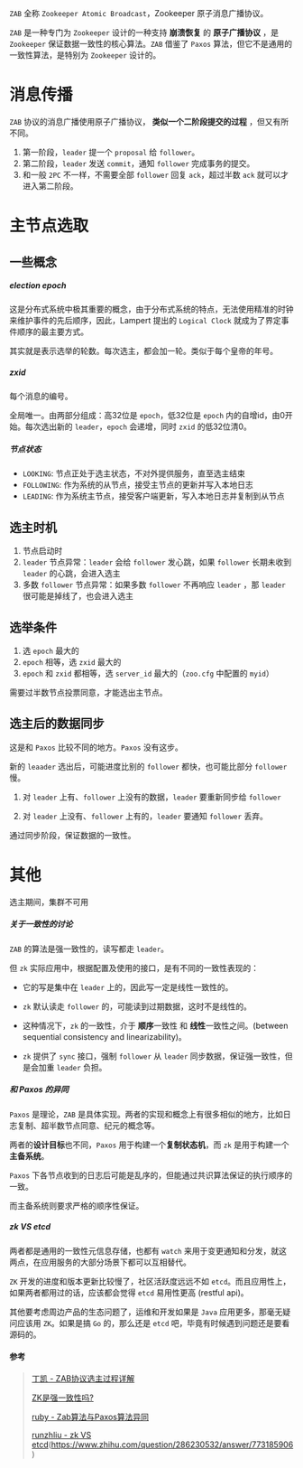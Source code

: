 `ZAB` 全称 `Zookeeper Atomic Broadcast`，Zookeeper 原子消息广播协议。

`ZAB` 是一种专门为 `Zookeeper` 设计的一种支持 **崩溃恢复** 的 **原子广播协议** ，是 `Zookeeper` 保证数据一致性的核心算法。`ZAB` 借鉴了 `Paxos` 算法，但它不是通用的一致性算法，是特别为 `Zookeeper` 设计的。





# 消息传播

`ZAB` 协议的消息广播使用原子广播协议， **类似一个二阶段提交的过程** ，但又有所不同。

1. 第一阶段，`leader` 提一个 `proposal` 给 `follower`。
2. 第二阶段，`leader` 发送 `commit`，通知 `follower` 完成事务的提交。
3. 和一般 `2PC` 不一样，不需要全部 `follower` 回复 `ack`，超过半数 `ack` 就可以才进入第二阶段。





# 主节点选取

## 一些概念

##### election epoch

这是分布式系统中极其重要的概念，由于分布式系统的特点，无法使用精准的时钟来维护事件的先后顺序，因此，Lampert 提出的 `Logical Clock` 就成为了界定事件顺序的最主要方式。

其实就是表示选举的轮数。每次选主，都会加一轮。类似于每个皇帝的年号。



##### zxid

每个消息的编号。

全局唯一。由两部分组成：高32位是 `epoch`，低32位是 `epoch` 内的自增id，由0开始。每次选出新的 `leader`，`epoch` 会递增，同时 `zxid` 的低32位清0。



##### 节点状态

- `LOOKING`: 节点正处于选主状态，不对外提供服务，直至选主结束
- `FOLLOWING`: 作为系统的从节点，接受主节点的更新并写入本地日志
- `LEADING`: 作为系统主节点，接受客户端更新，写入本地日志并复制到从节点





## 选主时机

1. 节点启动时
2. `leader` 节点异常：`leader` 会给 `follower` 发心跳，如果 `follower` 长期未收到 `leader` 的心跳，会进入选主
3. 多数 `follower` 节点异常：如果多数 `follower` 不再响应 `leader` ，那 `leader` 很可能是掉线了，也会进入选主





## 选举条件

1. 选 `epoch` 最大的
2. `epoch` 相等，选 `zxid` 最大的
3. `epoch` 和 `zxid` 都相等，选 `server_id` 最大的（`zoo.cfg` 中配置的 `myid`）

需要过半数节点投票同意，才能选出主节点。





## 选主后的数据同步

这是和 `Paxos` 比较不同的地方。`Paxos` 没有这步。

新的 `leaader` 选出后，可能进度比别的 `follower` 都快，也可能比部分 `follower` 慢。

1. 对 `leader` 上有、`follower` 上没有的数据，`leader` 要重新同步给 `follower`

2. 对 `leader` 上没有、`follower` 上有的，`leader` 要通知 `follower` 丢弃。

通过同步阶段，保证数据的一致性。





# 其他

选主期间，集群不可用



##### 关于一致性的讨论

`ZAB` 的算法是强一致性的，读写都走 `leader`。

但 `zk` 实际应用中，根据配置及使用的接口，是有不同的一致性表现的：

- 它的写是集中在 `leader` 上的，因此写一定是线性一致性的。

- `zk` 默认读走 `follower` 的，可能读到过期数据，这时不是线性的。

- 这种情况下，`zk` 的一致性，介于 **顺序**一致性 和 **线性**一致性之间。(between sequential consistency and linearizability)。
- `zk` 提供了 `sync` 接口，强制 `follower` 从 `leader` 同步数据，保证强一致性，但是会加重 `leader` 负担。



##### 和 Paxos 的异同

`Paxos` 是理论，`ZAB` 是具体实现。两者的实现和概念上有很多相似的地方，比如日志复制、超半数节点同意、纪元的概念等。

两者的**设计目标**也不同，`Paxos` 用于构建一个**复制状态机**，而 `zk` 是用于构建一个**主备系统**。

`Paxos` 下各节点收到的日志后可能是乱序的，但能通过共识算法保证的执行顺序的一致。

而主备系统则要求严格的顺序性保证。



##### zk VS etcd

两者都是通用的一致性元信息存储，也都有 `watch` 来用于变更通知和分发，就这两点，在应用服务的大部分场景下都可以互相替代。

`ZK` 开发的进度和版本更新比较慢了，社区活跃度远远不如 `etcd`。而且应用性上，如果两者都用过的话，应该都会觉得 `etcd` 易用性更高 (restful api)。

其他要考虑周边产品的生态问题了，运维和开发如果是 `Java` 应用更多，那毫无疑问应该用 `ZK`。如果是搞 `Go` 的，那么还是 `etcd` 吧，毕竟有时候遇到问题还是要看源码的。



#### 参考

> [丁凯 - ZAB协议选主过程详解](https://zhuanlan.zhihu.com/p/27335748)
>
> [ZK是强一致性吗?](https://www.zhihu.com/question/455703356)
>
> [ruby - Zab算法与Paxos算法异同](https://www.dazhuanlan.com/rubytoto/topics/1278313)
>
> [runzhliu - zk VS etcd]()(https://www.zhihu.com/question/286230532/answer/773185906)

